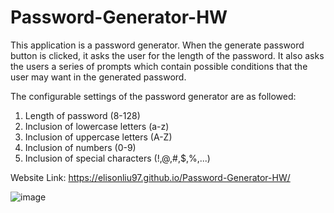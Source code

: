 # Password-Generator-HW

This application is a password generator. When the generate password button is clicked, it asks the user for the length of the password. It also asks the users a series of prompts which contain possible conditions that the user may want in the generated password. 

The configurable settings of the password generator are as followed:
1. Length of password (8-128)
2. Inclusion of lowercase letters (a-z)
3. Inclusion of uppercase letters (A-Z)
4. Inclusion of numbers (0-9)
5. Inclusion of special characters (!,@,#,$,%,...)

Website Link: https://elisonliu97.github.io/Password-Generator-HW/

![image](https://user-images.githubusercontent.com/28275237/119039158-ee029b00-b981-11eb-8593-aaaadd6237e1.png)
